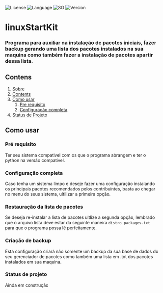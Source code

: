 ![License](https://img.shields.io/badge/License-MIT-blue?style=flat-square&logo=ghost)
![Language](https://img.shields.io/badge/Python-3.10.5-information?style=flat-square&logo=python)
![SO](https://img.shields.io/badge/SO-Arch%20Linux-important?style=flat-square&logo=archlinux)
![Version](https://img.shields.io/badge/Version-V1.0-brightgreen?style=flat-square&logo)
# linuxStartKit

### Programa para auxiliar na instalação de pacotes iniciais, fazer backup gerando uma lista dos pacotes instalados na sua maquina como também fazer a instalação de pacotes apartir dessa lista.



## Contens
1. [Sobre](#programa-para-auxiliar-na-instalação-de-pacotes-iniciais-fazer-backup-gerando-uma-lista-dos-pacotes-instalados-na-sua-maquina-como-também-fazer-a-instalação-de-pacotes-apartir-dessa-lista)
2. [Contents](#co0ntens)
3. [Como usar](#como-usar)
    1. [Pre requisito](#pré-requisito)
    2. [Configuração completa](#configuração-completa)
4. [Status de Projeto](#status-de-projeto)

## Como usar
### Pré requisito
Ter seu sistema compativel com os que o programa abrangem e ter o python na versão compativel.

### Configuração completa
Caso tenha um sistema limpo e deseje fazer uma configuração instalando os principais pacotes recomendados pelos contribuintes, basta ao chegar no menu do seus sistema, ultilizar a primeira opção.

### Restauração da lista de pacotes
Se deseja re-instalar a lista de pacotes ultlize a segunda opção, lembrado que o arquivo lista deve estar da seguinte maneira `distro_packages.txt` para que o programa possa lê perfeitamente.

### Criação de backup
Esta configuração criará não somente um backup da sua base de dados do seu gerenciador de pacotes como também uma lista em .txt dos pacotes instalados em sua maquina.

### Status de projeto
Ainda em construção